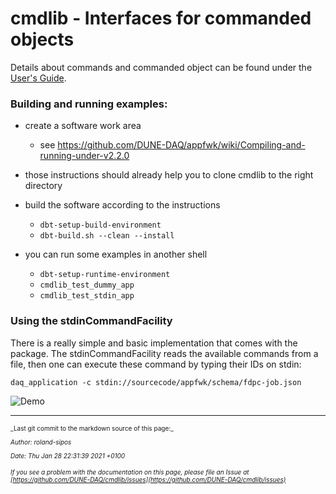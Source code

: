 # cmdlib - Interfaces for commanded objects
Details about commands and commanded object can be found under the [User's Guide](doc/UserGuide.md).

### Building and running examples:


* create a software work area
    * see https://github.com/DUNE-DAQ/appfwk/wiki/Compiling-and-running-under-v2.2.0

* those instructions should already help you to clone cmdlib to the right directory

* build the software according to the instructions
    * `dbt-setup-build-environment`
    * `dbt-build.sh --clean --install`

* you can run some examples in another shell
    * `dbt-setup-runtime-environment`
    * `cmdlib_test_dummy_app`
    * `cmdlib_test_stdin_app`

### Using the stdinCommandFacility
There is a really simple and basic implementation that comes with the package.
The stdinCommandFacility reads the available commands from a file, then one can
execute these command by typing their IDs on stdin:

    daq_application -c stdin://sourcecode/appfwk/schema/fdpc-job.json

![Demo](https://cernbox.cern.ch/index.php/s/BxvvU0PlPuyHjla/download)

-----

<font size="1">
_Last git commit to the markdown source of this page:_


_Author: roland-sipos_

_Date: Thu Jan 28 22:31:39 2021 +0100_

_If you see a problem with the documentation on this page, please file an Issue at [https://github.com/DUNE-DAQ/cmdlib/issues](https://github.com/DUNE-DAQ/cmdlib/issues)_
</font>
